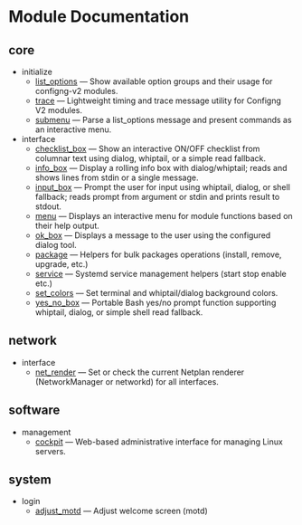 # Module Documentation

## core
- initialize
    - [list_options](./list_options.md) — Show available option groups and their usage for configng-v2 modules.
    - [trace](./trace.md) — Lightweight timing and trace message utility for Configng V2 modules.
    - [submenu](./submenu.md) — Parse a list_options message and present commands as an interactive menu.
- interface
    - [checklist_box](./checklist_box.md) — Show an interactive ON/OFF checklist from columnar text using dialog, whiptail, or a simple read fallback.
    - [info_box](./info_box.md) — Display a rolling info box with dialog/whiptail; reads and shows lines from stdin or a single message.
    - [input_box](./input_box.md) — Prompt the user for input using whiptail, dialog, or shell fallback; reads prompt from argument or stdin and prints result to stdout.
    - [menu](./menu.md) — Displays an interactive menu for module functions based on their help output.
    - [ok_box](./ok_box.md) — Displays a message to the user using the configured dialog tool.
    - [package](./package.md) — Helpers for bulk packages operations (install, remove, upgrade, etc.)
    - [service](./service.md) — Systemd service management helpers (start stop enable etc.)
    - [set_colors](./set_colors.md) — Set terminal and whiptail/dialog background colors.
    - [yes_no_box](./yes_no_box.md) — Portable Bash yes/no prompt function supporting whiptail, dialog, or simple shell read fallback.

## network
- interface
    - [net_render](./net_render.md) — Set or check the current Netplan renderer (NetworkManager or networkd) for all interfaces.

## software
- management
    - [cockpit](./cockpit.md) — Web-based administrative interface for managing Linux servers.

## system
- login
    - [adjust_motd](./adjust_motd.md) — Adjust welcome screen (motd)

